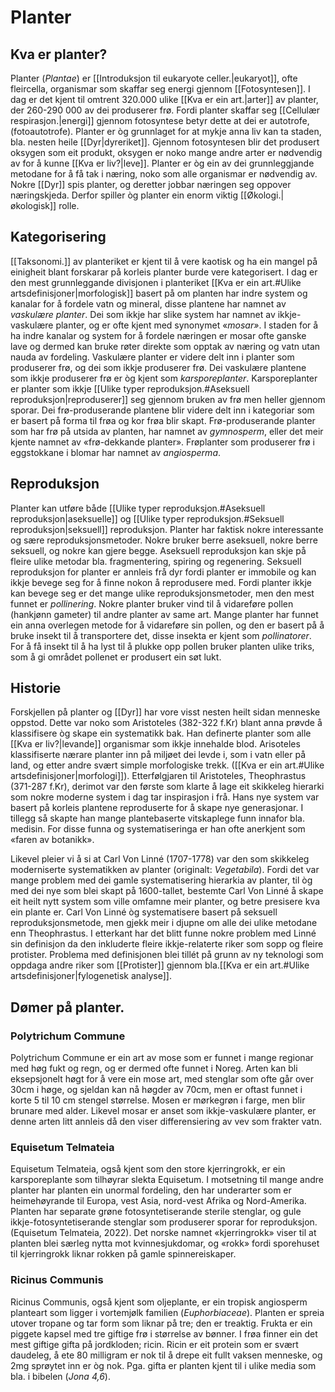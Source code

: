 # Planter
## Kva er planter?
Planter (_Plantae_) er [[Introduksjon til eukaryote celler.|eukaryot]], ofte fleircella, organismar som skaffar seg energi gjennom [[Fotosyntesen]]. I dag er det kjent til omtrent 320.000 ulike [[Kva er ein art.|arter]] av planter, der 260-290 000 av dei produserer frø. Fordi planter skaffar seg [[Cellulær respirasjon.|energi]] gjennom fotosyntese betyr dette at dei er autotrofe, (fotoautotrofe). Planter er òg grunnlaget for at mykje anna liv kan ta staden, bla. nesten heile [[Dyr|dyreriket]]. Gjennom fotosyntesen blir det produsert oksygen som eit produkt, oksygen er noko mange andre arter er nødvendig av for å kunne [[Kva er liv?|leve]]. Planter er òg ein av dei grunnleggjande metodane for å få tak i næring, noko som alle organismar er nødvendig av. Nokre [[Dyr]] spis planter, og deretter jobbar næringen seg oppover næringskjeda. Derfor spiller òg planter ein enorm viktig [[Økologi.|økologisk]] rolle. 


## Kategorisering
[[Taksonomi.]] av planteriket er kjent til å vere kaotisk og ha ein mangel på einigheit blant forskarar på korleis planter burde vere kategorisert. I dag er den mest grunnleggande divisjonen i planteriket [[Kva er ein art.#Ulike artsdefinisjoner|morfologisk]] basert på om planten har indre system og kanalar for å fordele vatn og mineral, disse plantene har namnet av _vaskulære planter_. Dei som ikkje har slike system har namnet av ikkje-vaskulære planter, og er ofte kjent med synonymet «_mosar»_. I staden for å ha indre kanalar og system for å fordele næringen er mosar ofte ganske lave og dermed kan bruke røter direkte som opptak av næring og vatn utan nauda av fordeling. Vaskulære planter er videre delt inn i planter som produserer frø, og dei som ikkje produserer frø. Dei vaskulære plantene som ikkje produserer frø er òg kjent som *karsporeplanter*. Karsporeplanter er planter som ikkje [[Ulike typer reproduksjon.#Aseksuell reproduksjon|reproduserer]] seg gjennom bruken av frø men heller gjennom sporar. Dei frø-produserande plantene blir videre delt inn i kategoriar som er basert på forma til frøa og kor frøa blir skapt. Frø-produserande planter som har frø på utsida av planten, har namnet av *gymnosperm*, eller det meir kjente namnet av «frø-dekkande planter». Frøplanter som produserer frø i eggstokkane i blomar har namnet av _angiosperma_.


## Reproduksjon
Planter kan utføre både [[Ulike typer reproduksjon.#Aseksuell reproduksjon|aseksuelle]] og [[Ulike typer reproduksjon.#Seksuell reproduksjon|seksuell]] reproduksjon. Planter har faktisk nokre interessante og sære reproduksjonsmetoder. Nokre bruker berre aseksuell, nokre berre seksuell, og nokre kan gjere begge. Aseksuell reproduksjon kan skje på fleire ulike metodar bla. fragmentering, spiring og regenering. Seksuell reproduksjon for planter er annleis frå dyr fordi planter er immobile og kan ikkje bevege seg for å finne nokon å reprodusere med. Fordi planter ikkje kan bevege seg er det mange ulike reproduksjonsmetoder, men den mest funnet er *pollinering*. Nokre planter bruker vind til å vidareføre pollen (hankjønn gameter) til andre planter av same art. Mange planter har funnet ein anna overlegen metode for å vidareføre sin pollen, og den er basert på å bruke insekt til å transportere det, disse insekta er kjent som _pollinatorer_. For å få insekt til å ha lyst til å plukke opp pollen bruker planten ulike triks, som å gi området pollenet er produsert ein søt lukt.

## Historie
Forskjellen på planter og [[Dyr]] har vore visst nesten heilt sidan menneske oppstod. Dette var noko som Aristoteles (382-322 f.Kr) blant anna prøvde å klassifisere òg skape ein systematikk bak. Han definerte planter som alle [[Kva er liv?|levande]] organismar som ikkje innehalde blod. Arisoteles klassifiserte nærare planter inn på miljøet dei levde i, som i vatn eller på land, og etter andre svært simple morfologiske trekk. ([[Kva er ein art.#Ulike artsdefinisjoner|morfologi]]). Etterfølgjaren til Aristoteles, Theophrastus (371-287 f.Kr), derimot var den første som klarte å lage eit skikkeleg hierarki som nokre moderne system i dag tar inspirasjon i frå. Hans nye system var basert på korleis plantene reproduserte for å skape nye generasjonar. I tillegg så skapte han mange plantebaserte vitskaplege funn innafor bla. medisin. For disse funna og systematiseringa er han ofte anerkjent som «faren av botanikk». 

Likevel pleier vi å si at Carl Von Linné (1707-1778) var den som skikkeleg moderniserte systematikken av planter (originalt: _Vegetabila_). Fordi det var mange problem med dei gamle systematisering hierarkia av planter, til òg med dei nye som blei skapt på 1600-tallet, bestemte Carl Von Linné å skape eit heilt nytt system som ville omfamne meir planter, og betre presisere kva ein plante er. Carl Von Linné òg systematisere basert på seksuell reproduksjonsmetode, men gjekk meir i djupne om alle dei ulike metodane enn Theophrastus. I etterkant har det blitt funne nokre problem med Linné sin definisjon da den inkluderte fleire ikkje-relaterte riker som sopp og fleire protister. Problema med definisjonen blei tillét på grunn av ny teknologi som oppdaga andre riker som [[Protister]] gjennom bla.[[Kva er ein art.#Ulike artsdefinisjoner|fylogenetisk analyse]].

## Dømer på planter.
### Polytrichum Commune
Polytrichum Commune er ein art av mose som er funnet i mange regionar med høg fukt og regn, og er dermed ofte funnet i Noreg. Arten kan bli eksepsjonelt høgt for å vere ein mose art, med stenglar som ofte går over 30cm i høge, og sjeldan kan nå høgder av 70cm, men er oftast funnet i korte 5 til 10 cm stengel størrelse. Mosen er mørkegrøn i farge, men blir brunare med alder. Likevel mosar er anset som ikkje-vaskulære planter, er denne arten litt annleis då den viser differensiering av vev som frakter vatn.

### Equisetum Telmateia
Equisetum Telmateia, også kjent som den store kjerringrokk, er ein karsporeplante som tilhøyrar slekta Equisetum. I motsetning til mange andre planter har planten ein unormal fordeling, den har underarter som er heimehøyrande til Europa, vest Asia, nord-vest Afrika og Nord-Amerika. Planten har separate grøne fotosyntetiserande sterile stenglar, og gule ikkje-fotosyntetiserande stenglar som produserer sporar for reproduksjon. (Equisetum Telmateia, 2022). Det norske namnet «kjerringrokk» viser til at planten blei særleg nytta mot kvinnesjukdomar, og «rokk» fordi sporehuset til kjerringrokk liknar rokken på gamle spinnereiskaper. 

### Ricinus Communis
Ricinus Communis, også kjent som oljeplante, er ein tropisk angiosperm planteart som ligger i vortemjølk familien (_Euphorbiaceae_). Planten er spreia utover tropane og tar form som liknar på tre; den er treaktig. Frukta er ein piggete kapsel med tre giftige frø i størrelse av bønner. I frøa finner ein det mest giftige gifta på jordkloden; ricin. Ricin er eit protein som er svært daudeleg, å ete 80 milligram er nok til å drepe eit fullt vaksen menneske, og 2mg sprøytet inn er òg nok. Pga. gifta er planten kjent til i ulike media som bla. i bibelen (_Jona 4,6_).